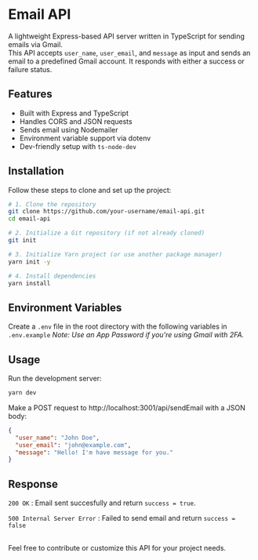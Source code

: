 # Email API

A lightweight Express-based API server written in TypeScript for sending emails via Gmail.  
This API accepts `user_name`, `user_email`, and `message` as input and sends an email to a predefined Gmail account. It responds with either a success or failure status.

## Features

- Built with Express and TypeScript
- Handles CORS and JSON requests
- Sends email using Nodemailer
- Environment variable support via dotenv
- Dev-friendly setup with `ts-node-dev`

## Installation

Follow these steps to clone and set up the project:

```bash
# 1. Clone the repository
git clone https://github.com/your-username/email-api.git
cd email-api

# 2. Initialize a Git repository (if not already cloned)
git init

# 3. Initialize Yarn project (or use another package manager)
yarn init -y

# 4. Install dependencies
yarn install
```
## Environment Variables
Create a `.env` file in the root directory with the following variables in `.env.example`
_Note: Use an App Password if you're using Gmail with 2FA._

## Usage
Run the development server:

```bash
yarn dev
```

Make a POST request to http://localhost:3001/api/sendEmail with a JSON body:

```json
{
  "user_name": "John Doe",
  "user_email": "john@example.com",
  "message": "Hello! I'm have message for you."
}
```

## Response
`200 OK` : Email sent succesfully and return `success = true`.

`500 Internal Server Error` : Failed to send email and return `success = false`

##
Feel free to contribute or customize this API for your project needs.